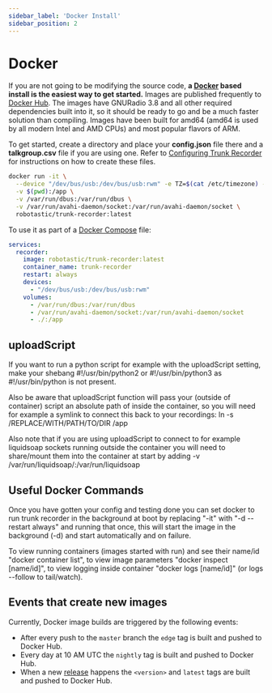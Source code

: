 ```yaml
---
sidebar_label: 'Docker Install'
sidebar_position: 2
---
```


# Docker
If you are not going to be modifying the source code, **a [Docker](https://www.docker.com/) based install is the easiest way to get started.** Images are published frequently to  [Docker Hub](https://hub.docker.com/r/robotastic/trunk-recorder). The images have GNURadio 3.8 and all other required dependencies built into it, so it should be ready to go and be a much faster solution than compiling. Images have been built for amd64 (amd64 is used by all modern Intel and AMD CPUs) and most popular flavors of ARM.

To get started, create a directory and place your **config.json** file there and a **talkgroup.csv** file if you are using one. Refer to [Configuring Trunk Recorder](../CONFIGURE.md) for instructions on how to create these files.

```bash
docker run -it \
  --device "/dev/bus/usb:/dev/bus/usb:rwm" -e TZ=$(cat /etc/timezone) --user "$(id -u):$(id -g)" \
  -v $(pwd):/app \
  -v /var/run/dbus:/var/run/dbus \
  -v /var/run/avahi-daemon/socket:/var/run/avahi-daemon/socket \
  robotastic/trunk-recorder:latest
```

To use it as part of a [Docker Compose](https://docs.docker.com/compose/) file:

```yaml
services:
  recorder:
    image: robotastic/trunk-recorder:latest
    container_name: trunk-recorder
    restart: always
    devices:
      - "/dev/bus/usb:/dev/bus/usb:rwm"
    volumes:
      - /var/run/dbus:/var/run/dbus 
      - /var/run/avahi-daemon/socket:/var/run/avahi-daemon/socket
      - ./:/app
```

## uploadScript

If you want to run a python script for example with the uploadScript setting, make your shebang #!/usr/bin/python2 or #!/usr/bin/python3 as #!/usr/bin/python is not present.

Also be aware that uploadScript function will pass your (outside of container) script an absolute path of inside the container, so you will need for example a symlink to connect this back to your recordings: ln -s /REPLACE/WITH/PATH/TO/DIR /app

Also note that if you are using uploadScript to connect to for example liquidsoap sockets running outside the container you will need to share/mount them into the container at start by adding -v /var/run/liquidsoap/:/var/run/liquidsoap

## Useful Docker Commands

Once you have gotten your config and testing done you can set docker to run trunk recorder in the background at boot by replacing "-it" with "-d --restart always" and running that once, this will start the image in the background (-d) and start automatically and on failure. 

To view running containers (images started with run) and see their name/id "docker container list", to view image parameters "docker inspect [name/id]", to view logging inside container "docker logs [name/id]" (or logs --follow to tail/watch).

## Events that create new images

Currently, Docker image builds are triggered by the following events:

* After every push to the `master` branch the `edge` tag is built and pushed to Docker Hub.
* Every day at 10 AM UTC the `nightly` tag is built and pushed to Docker Hub.
* When a new [release](https://github.com/robotastic/trunk-recorder/releases) happens the `<version>` and `latest` tags are built and pushed to Docker Hub.

